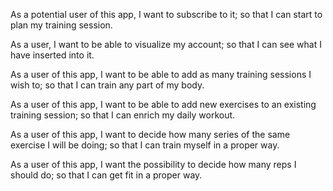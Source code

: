 As a potential user of this app,
I want to subscribe to it;
so that I can start to plan my training session.

As a user,
I want to be able to visualize my account;
so that I can see what I have inserted into it.

As a user of this app,
I want to be able to add as many training sessions I wish to;
so that I can train any part of my body.

As a user of this app,
I want to be able to add new exercises to an existing training session;
so that I can enrich my daily workout.

As a user of this app,
I want to decide how many series of the same exercise I will be doing;
so that I can train myself in a proper way.

As a user of this app,
I want the possibility to decide how many reps I should do;
so that I can get fit in a proper way.
